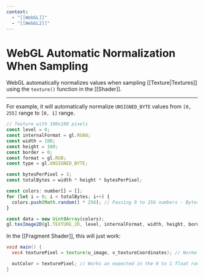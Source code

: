 ```yaml
---
context:
  - "[[WebGL]]"
  - "[[WebGL2]]"
---
```


# WebGL Automatic Normalization When Sampling

WebGL automatically normalizes values when sampling [[Texture|Textures]] using the `texture()` function in the [[Shader]].

---

For example, it will automatically normalize `UNSIGNED_BYTE` values from `[0, 255]` range to `[0, 1]` range.

```js
// Texture with 100x100 pixels
const level = 0;
const internalFormat = gl.RGB8;
const width = 100;
const height = 100;
const border = 0;
const format = gl.RGB;
const type = gl.UNSIGNED_BYTE;

const bytesPerPixel = 3;
const totalBytes = width * height * bytesPerPixel;

const colors: number[] = [];
for (let i = 0; i < totalBytes; i++) {
  colors.push(Math.random() * 256); // Passing 0 to 256 numbers - Bytes.
}

const data = new Uint8Array(colors);
gl.texImage2D(gl.TEXTURE_2D, level, internalFormat, width, height, border, format, type, data);
```

In the [[Fragment Shader]], this will just work:

```glsl
void main() {
  vec4 texturePixel = texture(u_image, v_textureCoordinates); // Normalization!

  outColor = texturePixel; // Works as expected in the 0 to 1 float range.
}
```
